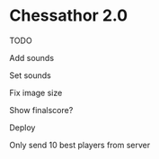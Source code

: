 # Chessathor 2.0

TODO

Add sounds

Set sounds

Fix image size

Show finalscore?

Deploy

Only send 10 best players from server